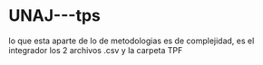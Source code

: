 # UNAJ---tps
lo que esta aparte de lo de metodologias es de complejidad, es el integrador
los 2 archivos .csv y la carpeta TPF
